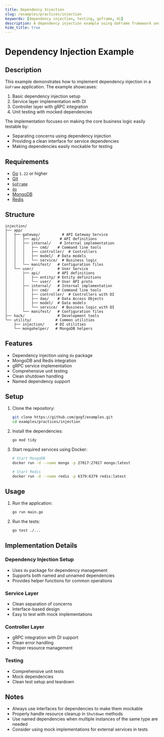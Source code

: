 ```yaml
---
title: Dependency Injection
slug: /examples/practices/injection
keywords: [dependency injection, testing, goframe, di]
description: A dependency injection example using GoFrame framework and do package
hide_title: true
---
```


# Dependency Injection Example

## Description

This example demonstrates how to implement dependency injection in a `GoFrame` application. The example showcases:

1. Basic dependency injection setup
2. Service layer implementation with DI
3. Controller layer with gRPC integration
4. Unit testing with mocked dependencies

The implementation focuses on making the core business logic easily testable by:
- Separating concerns using dependency injection
- Providing a clean interface for service dependencies
- Making dependencies easily mockable for testing

## Requirements

- [Go](https://golang.org/dl/) `1.22` or higher
- [Git](https://git-scm.com/downloads)
- [`GoFrame`](https://goframe.org)
- [`do`](https://github.com/samber/do)
- [MongoDB](https://www.mongodb.com)
- [Redis](https://redis.io)

## Structure

```text
injection/
├── app/
│   ├── gateway/          # API Gateway Service
│   │   ├── api/         # API definitions
│   │   ├── internal/    # Internal implementation
│   │   │   ├── cmd/    # Command line tools
│   │   │   ├── controller/  # Controllers
│   │   │   ├── model/  # Data models
│   │   │   └── service/  # Business logic
│   │   └── manifest/   # Configuration files
│   └── user/           # User Service
│       ├── api/        # API definitions
│       │   ├── entity/ # Entity definitions
│       │   └── user/   # User API proto
│       ├── internal/   # Internal implementation
│       │   ├── cmd/    # Command line tools
│       │   ├── controller/  # Controllers with DI
│       │   ├── dao/    # Data Access Objects
│       │   ├── model/  # Data models
│       │   └── service/  # Business logic with DI
│       └── manifest/   # Configuration files
├── hack/               # Development tools
└── utility/           # Common utilities
    ├── injection/     # DI utilities
    └── mongohelper/   # MongoDB helpers
```

## Features

- Dependency injection using `do` package
- MongoDB and Redis integration
- gRPC service implementation
- Comprehensive unit testing
- Clean shutdown handling
- Named dependency support

## Setup

1. Clone the repository:
    ```bash
    git clone https://github.com/gogf/examples.git
    cd examples/practices/injection
    ```

2. Install the dependencies:
    ```bash
    go mod tidy
    ```

3. Start required services using Docker:
    ```bash
    # Start MongoDB
    docker run -d --name mongo -p 27017:27017 mongo:latest

    # Start Redis
    docker run -d --name redis -p 6379:6379 redis:latest
    ```

## Usage

1. Run the application:
   ```bash
   go run main.go
   ```

2. Run the tests:
   ```bash
   go test ./...
   ```

## Implementation Details

### Dependency Injection Setup
- Uses `do` package for dependency management
- Supports both named and unnamed dependencies
- Provides helper functions for common operations

### Service Layer
- Clean separation of concerns
- Interface-based design
- Easy to test with mock implementations

### Controller Layer
- gRPC integration with DI support
- Clean error handling
- Proper resource management

### Testing
- Comprehensive unit tests
- Mock dependencies
- Clean test setup and teardown

## Notes

- Always use interfaces for dependencies to make them mockable
- Properly handle resource cleanup in `Shutdown` methods
- Use named dependencies when multiple instances of the same type are needed
- Consider using mock implementations for external services in tests


